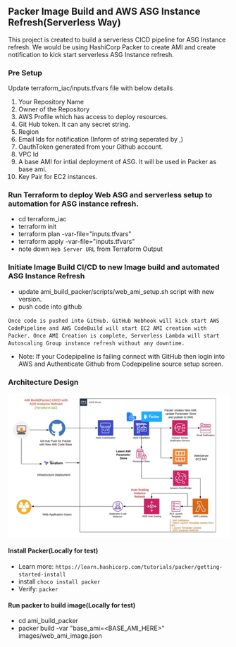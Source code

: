 ## Packer Image Build and AWS ASG Instance Refresh(Serverless Way)
This project is created to build a serverless CICD pipeline for ASG Instance refresh. We would be using HashiCorp Packer to create AMI and create notification to kick start serverless ASG Instance refresh.

### Pre Setup
Update terraform_iac/inputs.tfvars file with below details
1. Your Repository Name
2. Owner of the Repository
3. AWS Profile which has access to deploy resources.
4. Git Hub token. It can any secret string.
5. Region
6. Email Ids for notification (Inform of string seperated by ,)
7. OauthToken generated from your Github account.
8. VPC Id
9. A base AMI for intial deployment of ASG. It will be used in Packer as base ami.
10. Key Pair for EC2 instances.

### Run Terraform to deploy Web ASG and serverless setup to automation for ASG instance refresh.
- cd terraform_iac
- terraform init
- terraform plan -var-file="inputs.tfvars"
- terraform apply -var-file="inputs.tfvars"
- note down `Web Server URL` from Terraform Output

### Initiate Image Build CI/CD to new Image build and automated ASG Instance Refresh
- update ami_build_packer/scripts/web_ami_setup.sh script with new version.
- push code into github

`Once code is pushed into GitHub. GitHub Webhook will kick start AWS CodePipeline and AWS CodeBuild will start EC2 AMI creation with Packer. Once AMI Creation is complete, Serverless Lambda will start Autoscaling Group instance refresh without any downtime.`

- Note: If your Codepipeline is failing connect with GitHub then login into AWS and Authenticate Github from Codepipeline source setup screen. 

### Architecture Design

![Screenshot](PackerAMIBuild_ASGInstanceRefreshv1.jpeg)

#### Install Packer(Locally for test)
- Learn more: `https://learn.hashicorp.com/tutorials/packer/getting-started-install`
- install `choco install packer`
- Verify: `packer`

#### Run packer to build image(Locally for test)
- cd ami_build_packer
- packer build -var "base_ami=<BASE_AMI_HERE>" images/web_ami_image.json